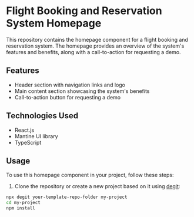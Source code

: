 # Flight Booking and Reservation System Homepage

This repository contains the homepage component for a flight booking and reservation system. The homepage provides an overview of the system's features and benefits, along with a call-to-action for requesting a demo.

## Features

- Header section with navigation links and logo
- Main content section showcasing the system's benefits
- Call-to-action button for requesting a demo

## Technologies Used

- React.js
- Mantine UI library
- TypeScript

## Usage

To use this homepage component in your project, follow these steps:

1. Clone the repository or create a new project based on it using [degit](https://github.com/Rich-Harris/degit):

```bash
npx degit your-template-repo-folder my-project
cd my-project
npm install
```
